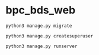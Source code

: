# bpc_bds_web

`python3 manage.py migrate`

`python3 manage.py createsuperuser`

`python3 manage.py runserver`
